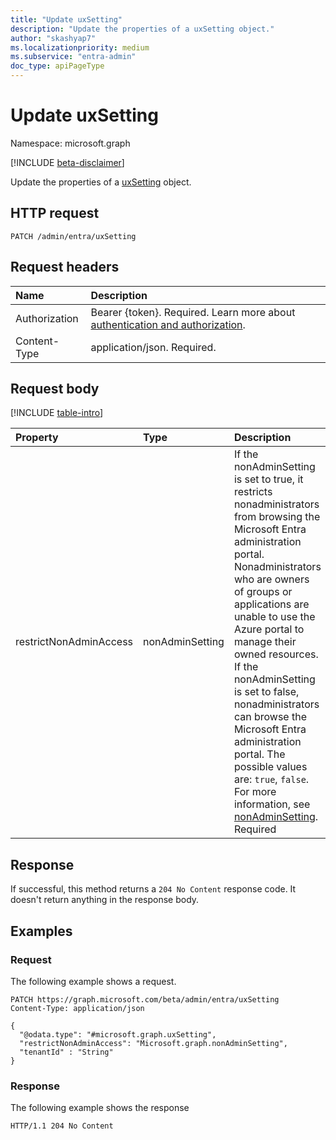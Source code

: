 ```yaml
---
title: "Update uxSetting"
description: "Update the properties of a uxSetting object."
author: "skashyap7"
ms.localizationpriority: medium
ms.subservice: "entra-admin"
doc_type: apiPageType
---
```


# Update uxSetting
Namespace: microsoft.graph

[!INCLUDE [beta-disclaimer](../../includes/beta-disclaimer.md)]

Update the properties of a [uxSetting](../resources/uxsetting.md) object.

## HTTP request

<!-- {
  "blockType": "ignored"
}
-->
``` http
PATCH /admin/entra/uxSetting
```

## Request headers
|Name|Description|
|:---|:---|
|Authorization|Bearer {token}. Required. Learn more about [authentication and authorization](/graph/auth/auth-concepts).|
|Content-Type|application/json. Required.|

## Request body
[!INCLUDE [table-intro](../../includes/update-property-table-intro.md)]


|Property|Type|Description|
|:---|:---|:---|
|restrictNonAdminAccess|nonAdminSetting|If the nonAdminSetting is set to true, it restricts nonadministrators from browsing the Microsoft Entra administration portal. Nonadministrators  who are owners of groups or applications are unable to use the Azure portal to manage their owned resources. If the nonAdminSetting is set to false, nonadministrators can browse the Microsoft Entra administration portal. The possible values are: `true`, `false`. For more information, see [nonAdminSetting](../resources/enums.md#nonadminsetting-values). Required|



## Response

If successful, this method returns a `204 No Content` response code. It doesn't return anything in the response body.

## Examples

### Request
The following example shows a request.
<!-- {
  "blockType": "request",
  "name": "update_uxsetting"
}
-->
``` http
PATCH https://graph.microsoft.com/beta/admin/entra/uxSetting
Content-Type: application/json

{
  "@odata.type": "#microsoft.graph.uxSetting",
  "restrictNonAdminAccess": "Microsoft.graph.nonAdminSetting",
  "tenantId" : "String"
}
```


### Response
The following example shows the response

<!-- {
  "blockType": "response",
  "truncated": true
}
-->
``` http
HTTP/1.1 204 No Content
```


